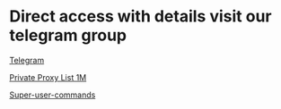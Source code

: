 # Direct access with details visit our telegram group
[Telegram](https://t.me/efxtv)

[Private Proxy List 1M](https://raw.githubusercontent.com/efxtv/EFX-Tv-Bookmarks/main/bin/Private-proxies.txt)




[Super-user-commands](https://github.com/efxtv/EFX-Tv-Bookmarks/blob/main/bin/Useful-commands-working-online.txt)
